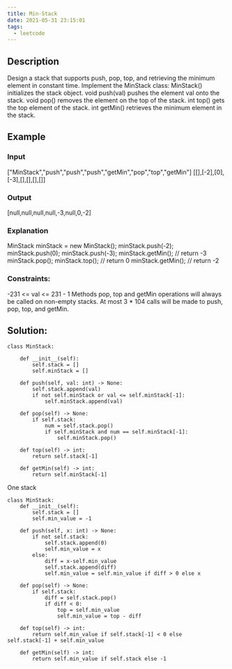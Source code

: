 ```yaml
---
title: Min-Stack
date: 2021-05-31 23:15:01
tags:
  - leetcode
---
```



## Description
Design a stack that supports push, pop, top, and retrieving the minimum element in constant time.
Implement the MinStack class:
MinStack() initializes the stack object.
void push(val) pushes the element val onto the stack.
void pop() removes the element on the top of the stack.
int top() gets the top element of the stack.
int getMin() retrieves the minimum element in the stack.
## Example
### Input
["MinStack","push","push","push","getMin","pop","top","getMin"]
[[],[-2],[0],[-3],[],[],[],[]]
### Output
[null,null,null,null,-3,null,0,-2]
### Explanation
MinStack minStack = new MinStack();
minStack.push(-2);
minStack.push(0);
minStack.push(-3);
minStack.getMin(); // return -3
minStack.pop();
minStack.top();    // return 0
minStack.getMin(); // return -2

### Constraints:
-231 <= val <= 231 - 1
Methods pop, top and getMin operations will always be called on non-empty stacks.
At most 3 * 104 calls will be made to push, pop, top, and getMin.

## Solution:

    class MinStack:

        def __init__(self):
            self.stack = []
            self.minStack = []

        def push(self, val: int) -> None:
            self.stack.append(val)
            if not self.minStack or val <= self.minStack[-1]:
                self.minStack.append(val)

        def pop(self) -> None:
            if self.stack:
                num = self.stack.pop()
                if self.minStack and num == self.minStack[-1]:
                    self.minStack.pop()

        def top(self) -> int:
            return self.stack[-1]

        def getMin(self) -> int:
            return self.minStack[-1]

One stack

    class MinStack:
        def __init__(self):
            self.stack = []
            self.min_value = -1

        def push(self, x: int) -> None:
            if not self.stack:
                self.stack.append(0)
                self.min_value = x
            else:
                diff = x-self.min_value
                self.stack.append(diff)
                self.min_value = self.min_value if diff > 0 else x

        def pop(self) -> None:
            if self.stack:
                diff = self.stack.pop()
                if diff < 0:
                    top = self.min_value
                    self.min_value = top - diff

        def top(self) -> int:
            return self.min_value if self.stack[-1] < 0 else self.stack[-1] + self.min_value

        def getMin(self) -> int:
            return self.min_value if self.stack else -1
